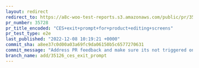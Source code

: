 ```yaml
---
layout: redirect
redirect_to: https://a8c-woo-test-reports.s3.amazonaws.com/public/pr/35728/e2e/index.html
pr_number: 35728
pr_title_encoded: "CES+exit+prompt+for+product+editing+screens"
pr_test_type: e2e
last_published: "2022-12-08 10:19:21 +0000"
commit_sha: a8ee37c0d00a03a69fc9da06150b5c6577270631
commit_message: "Address PR feedback and make sure its not triggered on save"
branch_name: add/35126_ces_exit_prompt
---
```

